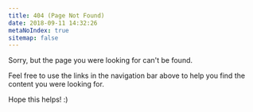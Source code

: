 ```yaml
---
title: 404 (Page Not Found)
date: 2018-09-11 14:32:26
metaNoIndex: true
sitemap: false
---
```


Sorry, but the page you were looking for can't be found.

Feel free to use the links in the navigation bar above to help you find the content you were looking for.

Hope this helps! :)

